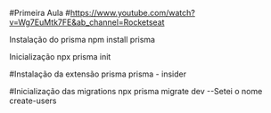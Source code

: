 #Primeira Aula
#https://www.youtube.com/watch?v=Wg7EuMtk7FE&ab_channel=Rocketseat


Instalação do prisma
    npm install prisma

Inicialização
    npx prisma init


#Instalação da extensão
    prisma
    prisma - insider



#Inicialização das migrations
    npx prisma migrate dev
    --Setei o nome create-users